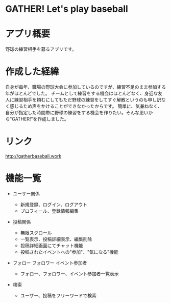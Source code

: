 # GATHER! Let's play baseball

# アプリ概要
野球の練習相手を募るアプリです。
 
# 作成した経緯
自身が毎年、職場の野球大会に参加しているのですが、練習不足のまま参加する年がほとんどでした。
チームとして練習をする機会はほとんどなく、身近な友人に練習相手を頼むにしてもただ野球の練習をしてすぐ解散というのも申し訳なく感じるため声をかけることができなかったからです。
簡単に、気兼ねなく、自分が指定した時間帯に野球の練習をする機会を作りたい。そんな思いから"GATHER!"を作成しました。

# リンク
http://gatherbaseball.work

# 機能一覧
* ユーザー関係
	* 新規登録、ログイン、ログアウト
	* プロフィール、登録情報編集
 
* 投稿関係
	* 無限スクロール
 	* 一覧表示、投稿詳細表示、編集削除
 	* 投稿詳細画面にてチャット機能
 	* 投稿されたイベントへの"参加"、"気になる"機能
	
* フォロー フォロワー イベント参加者
	* フォロー、フォロワー、イベント参加者一覧表示
	
* 検索
 	* ユーザー、投稿をフリーワードで検索


